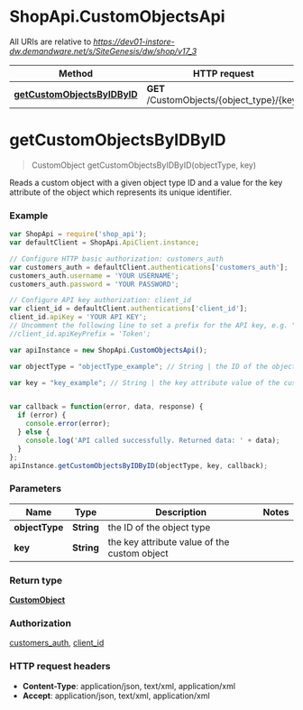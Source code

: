 # ShopApi.CustomObjectsApi

All URIs are relative to *https://dev01-instore-dw.demandware.net/s/SiteGenesis/dw/shop/v17_3*

Method | HTTP request | Description
------------- | ------------- | -------------
[**getCustomObjectsByIDByID**](CustomObjectsApi.md#getCustomObjectsByIDByID) | **GET** /CustomObjects/{object_type}/{key} | 


<a name="getCustomObjectsByIDByID"></a>
# **getCustomObjectsByIDByID**
> CustomObject getCustomObjectsByIDByID(objectType, key)



Reads a custom object with a given object type ID and a value for the  key attribute of the object which represents its unique identifier.

### Example
```javascript
var ShopApi = require('shop_api');
var defaultClient = ShopApi.ApiClient.instance;

// Configure HTTP basic authorization: customers_auth
var customers_auth = defaultClient.authentications['customers_auth'];
customers_auth.username = 'YOUR USERNAME';
customers_auth.password = 'YOUR PASSWORD';

// Configure API key authorization: client_id
var client_id = defaultClient.authentications['client_id'];
client_id.apiKey = 'YOUR API KEY';
// Uncomment the following line to set a prefix for the API key, e.g. "Token" (defaults to null)
//client_id.apiKeyPrefix = 'Token';

var apiInstance = new ShopApi.CustomObjectsApi();

var objectType = "objectType_example"; // String | the ID of the object type

var key = "key_example"; // String | the key attribute value of the custom object


var callback = function(error, data, response) {
  if (error) {
    console.error(error);
  } else {
    console.log('API called successfully. Returned data: ' + data);
  }
};
apiInstance.getCustomObjectsByIDByID(objectType, key, callback);
```

### Parameters

Name | Type | Description  | Notes
------------- | ------------- | ------------- | -------------
 **objectType** | **String**| the ID of the object type | 
 **key** | **String**| the key attribute value of the custom object | 

### Return type

[**CustomObject**](CustomObject.md)

### Authorization

[customers_auth](../README.md#customers_auth), [client_id](../README.md#client_id)

### HTTP request headers

 - **Content-Type**: application/json, text/xml, application/xml
 - **Accept**: application/json, text/xml, application/xml

